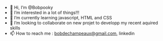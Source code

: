- 👋 Hi, I’m @Bobpooky
- 👀 I’m interested in a lot of things!!!
- 🌱 I’m currently learning javascript, HTML and CSS
- 💞️ I’m looking to collaborate on new projet to developp my recent aquired skills
- 📫 How to reach me : bobdechampeaux@gmail.com, linkedin

<!---
Bobpooky/Bobpooky is a ✨ special ✨ repository because its `README.md` (this file) appears on your GitHub profile.
You can click the Preview link to take a look at your changes.
--->
